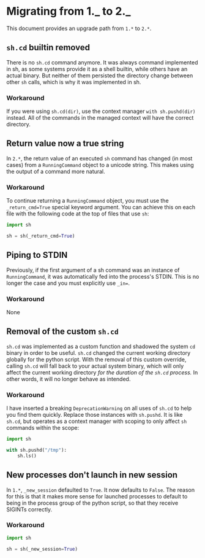 # Migrating from 1._ to 2._

This document provides an upgrade path from `1.*` to `2.*`.

## `sh.cd` builtin removed

There is no `sh.cd` command anymore. It was always command implemented in sh, as
some systems provide it as a shell builtin, while others have an actual binary.
But neither of them persisted the directory change between other `sh` calls,
which is why it was implemented in sh.

### Workaround

If you were using `sh.cd(dir)`, use the context manager `with sh.pushd(dir)`
instead. All of the commands in the managed context will have the correct
directory.

## Return value now a true string

In `2.*`, the return value of an executed `sh` command has changed (in most cases) from
a `RunningCommand` object to a unicode string. This makes using the output of a command
more natural.

### Workaround

To continue returning a `RunningCommand` object, you must use the `_return_cmd=True`
special keyword argument. You can achieve this on each file with the following code at
the top of files that use `sh`:

```python
import sh

sh = sh(_return_cmd=True)
```

## Piping to STDIN

Previously, if the first argument of a sh command was an instance of `RunningCommand`,
it was automatically fed into the process's STDIN. This is no longer the case and you
must explicitly use `_in=`.

### Workaround

None

## Removal of the custom `sh.cd`

`sh.cd` was implemented as a custom function and shadowed the system `cd` binary in
order to be useful. `sh.cd` changed the current working directory globally for the
python script. With the removal of this custom override, calling `sh.cd` will fall back
to your actual system binary, which will only affect the current working directory
_for the duration of the `sh.cd` process._ In other words, it will no longer behave
as intended.

### Workaround

I have inserted a breaking `DeprecationWarning` on all uses of `sh.cd` to help you find
them quickly. Replace those instances with `sh.pushd`. It is like `sh.cd`, but operates
as a context manager with scoping to only affect `sh` commands within the scope:

```python
import sh

with sh.pushd("/tmp"):
    sh.ls()
```

## New processes don't launch in new session

In `1.*`, `_new_session` defaulted to `True`. It now defaults to `False`. The reason
for this is that it makes more sense for launched processes to default to being in
the process group of the python script, so that they receive SIGINTs correctly.

### Workaround

```python
import sh

sh = sh(_new_session=True)
```
